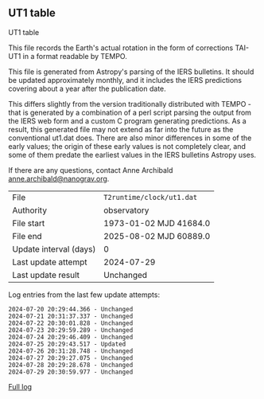 
## UT1 table

UT1 table

This file records the Earth's actual rotation in the form of
corrections TAI-UT1 in a format readable by TEMPO.

This file is generated from Astropy's parsing of the IERS
bulletins. It should be updated approximately monthly, and it
includes the IERS predictions covering about a year after the
publication date.

This differs slightly from the version traditionally distributed
with TEMPO - that is generated by a combination of a perl script
parsing the output from the IERS web form and a custom C program
generating predictions. As a result, this generated file may not
extend as far into the future as the conventional ut1.dat does.
There are also minor differences in some of the early values; the
origin of these early values is not completely clear, and some of
them predate the earliest values in the IERS bulletins Astropy uses.

If there are any questions, contact Anne Archibald
<anne.archibald@nanograv.org>.

|     |     |
|:--- |:--- |
| File | `T2runtime/clock/ut1.dat` |
| Authority | observatory |
| File start | 1973-01-02 MJD 41684.0 |
| File end | 2025-08-02 MJD 60889.0 |
| Update interval (days) | 0 |
| Last update attempt | 2024-07-29 |
| Last update result | Unchanged |

Log entries from the last few update attempts:
```
2024-07-20 20:29:44.366 - Unchanged
2024-07-21 20:31:37.337 - Unchanged
2024-07-22 20:30:01.828 - Unchanged
2024-07-23 20:29:59.289 - Unchanged
2024-07-24 20:29:46.409 - Unchanged
2024-07-25 20:29:43.517 - Updated
2024-07-26 20:31:28.748 - Unchanged
2024-07-27 20:29:27.075 - Unchanged
2024-07-28 20:29:28.678 - Unchanged
2024-07-29 20:30:59.977 - Unchanged
```
[Full log](https://raw.githubusercontent.com/ipta/pulsar-clock-corrections/main/log/T2runtime/clock/ut1.dat.log)
